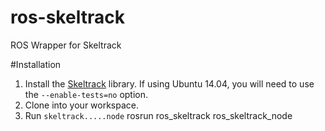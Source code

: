 # ros-skeltrack
ROS Wrapper for Skeltrack

#Installation

1. Install the [Skeltrack](https://github.com/joaquimrocha/Skeltrack) library. If using Ubuntu 14.04, you will need to use the `--enable-tests=no` option.
2. Clone into your workspace.
3. Run `skeltrack.....node`
rosrun ros_skeltrack ros_skeltrack_node

